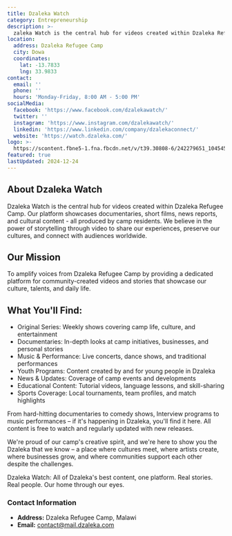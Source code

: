 ```yaml
---
title: Dzaleka Watch
category: Entrepreneurship
description: >-
  zaleka Watch is the central hub for videos created within Dzaleka Refugee Camp. Our platform showcases documentaries, short films, news reports, and cultural content.
location:
  address: Dzaleka Refugee Camp
  city: Dowa
  coordinates:
    lat: -13.7833
    lng: 33.9833
contact:
  email: ''
  phone: ''
  hours: 'Monday-Friday, 8:00 AM - 5:00 PM'
socialMedia:
  facebook: 'https://www.facebook.com/dzalekawatch/'
  twitter: ''
  instagram: 'https://www.instagram.com/dzalekawatch/'
  linkedin: 'https://www.linkedin.com/company/dzalekaconnect/'
  website: 'https://watch.dzaleka.com/'
logo: >-
  https://scontent.fbne5-1.fna.fbcdn.net/v/t39.30808-6/242279651_104545395316910_6070014503027272065_n.jpg?_nc_cat=110&ccb=1-7&_nc_sid=6ee11a&_nc_ohc=kqZCYfrBK6oQ7kNvgGPJo5d&_nc_zt=23&_nc_ht=scontent.fbne5-1.fna&_nc_gid=ASb0kPvg5xtMPcCbMuodAdg&oh=00_AYA7gZLQ_avkt8nFM3Hegv7GllkFOfL7-Phyxr9_yp8vwg&oe=67701D87
featured: true
lastUpdated: 2024-12-24
---
```


## About Dzaleka Watch

Dzaleka Watch is the central hub for videos created within Dzaleka Refugee Camp. Our platform showcases documentaries, short films, news reports, and cultural content - all produced by camp residents. We believe in the power of storytelling through video to share our experiences, preserve our cultures, and connect with audiences worldwide.


## Our Mission
To amplify voices from Dzaleka Refugee Camp by providing a dedicated platform for community-created videos and stories that showcase our culture, talents, and daily life.



## What You'll Find:
- Original Series: Weekly shows covering camp life, culture, and entertainment
- Documentaries: In-depth looks at camp initiatives, businesses, and personal stories
- Music & Performance: Live concerts, dance shows, and traditional performances
- Youth Programs: Content created by and for young people in Dzaleka
- News & Updates: Coverage of camp events and developments
- Educational Content: Tutorial videos, language lessons, and skill-sharing
- Sports Coverage: Local tournaments, team profiles, and match highlights

From hard-hitting documentaries to comedy shows, Interview programs to music performances – if it's happening in Dzaleka, you'll find it here. All content is free to watch and regularly updated with new releases. 

We're proud of our camp's creative spirit, and we're here to show you the Dzaleka that we know – a place where cultures meet, where artists create, where businesses grow, and where communities support each other despite the challenges.

Dzaleka Watch: All of Dzaleka's best content, one platform. Real stories. Real people. Our home through our eyes.

### Contact Information
- **Address:** Dzaleka Refugee Camp, Malawi
- **Email:** contact@mail.dzaleka.com
